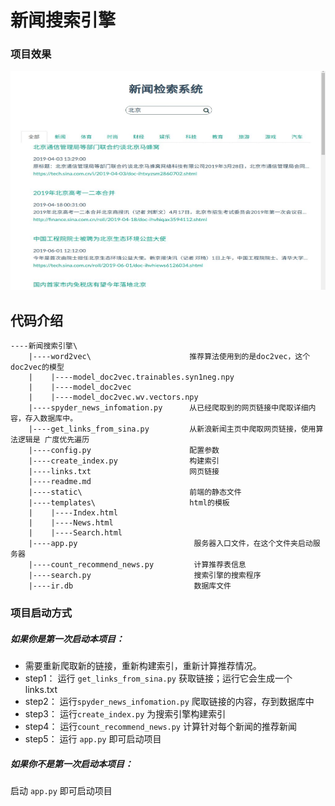 # 新闻搜索引擎

### 项目效果

<img src="./images/index.jpg" width="750" height="350">


## 代码介绍

```
----新闻搜索引擎\
    |----word2vec\                      推荐算法使用到的是doc2vec，这个doc2vec的模型
    |    |----model_doc2vec.trainables.syn1neg.npy
    |    |----model_doc2vec
    |    |----model_doc2vec.wv.vectors.npy
    |----spyder_news_infomation.py      从已经爬取到的网页链接中爬取详细内容，存入数据库中。
    |----get_links_from_sina.py         从新浪新闻主页中爬取网页链接，使用算法逻辑是 广度优先遍历
    |----config.py                      配置参数
    |----create_index.py                构建索引
    |----links.txt                      网页链接
    |----readme.md
    |----static\                        前端的静态文件
    |----templates\                     html的模板
    |    |----Index.html
    |    |----News.html
    |    |----Search.html
    |----app.py                          服务器入口文件，在这个文件夹启动服务器
    |----count_recommend_news.py         计算推荐表信息
    |----search.py                       搜索引擎的搜索程序
    |----ir.db                           数据库文件

```

### 项目启动方式

##### 如果你是第一次启动本项目：

* 需要重新爬取新的链接，重新构建索引，重新计算推荐情况。
* step1： 运行 `get_links_from_sina.py` 获取链接；运行它会生成一个 links.txt
* step2： 运行`spyder_news_infomation.py` 爬取链接的内容，存到数据库中
* step3： 运行`create_index.py` 为搜索引擎构建索引
* step4： 运行`count_recommend_news.py` 计算针对每个新闻的推荐新闻
* step5： 运行 `app.py` 即可启动项目

##### 如果你不是第一次启动本项目：

启动 `app.py` 即可启动项目